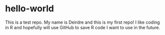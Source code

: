 # hello-world
This is a test repo.
My name is Deirdre and this is my first repo!
I like coding in R and hopefully will use GitHub to save R code I want to use in the future.
